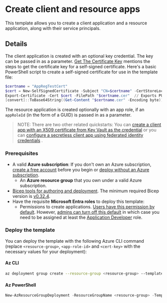# Create client and resource apps

This template allows you to create a client application and a resource application, along with their service principals.

## Details

The client application is created with an optional key credential. The key can be passed in as a parameter. [Get The Certificate Key](https://learn.microsoft.com/en-us/graph/applications-how-to-add-certificate?tabs=http#get-the-certificate-key) mentions the steps to get the certificate key for a self-signed certificate. Here's a basic PowerShell script to create a self-signed certificate for use in the template file:

```powershell
$certname = "AppRegTestCert"
$cert = New-SelfSignedCertificate -Subject "CN=$certname" -CertStoreLocation "Cert:\CurrentUser\My" -KeyExportPolicy Exportable -KeySpec Signature -KeyLength 2048 -KeyAlgorithm RSA -HashAlgorithm SHA256
Export-Certificate -Cert $cert -FilePath "$certname.cer"  // Exports PUBLIC cert
[convert]::ToBase64String((Get-Content "$certname.cer" -Encoding byte))  | Out-File -FilePath "20231004.$certname.txt"
```

The resource application is created optionally with an app role, if an `appRoleId` (in the form of a GUID) is passed in as a parameter.

> NOTE: There are two other related quickstarts: You can [create a client app with an X509 certificate from Key Vault as the credential](../create-client-app-sp-with-kv-cert/README.md) or you can [configure a secretless client app using federated identity credentials](../msi-as-a-fic-secretless/README.md) .

### Prerequisites

- A valid **Azure subscription**: If you don't own an Azure subscription, [create a free account](https://azure.microsoft.com/free/) before you begin or [deploy without an Azure subscription][no-azure-sub].
  - An **Azure resource group** that you own under a valid Azure subscription.
- [Bicep tools for authoring and deployment](https://learn.microsoft.com/graph/templates/quickstart-install-bicep-tools). The minimum required Bicep version is [v0.32.4](https://github.com/Azure/bicep/releases/tag/v0.32.4).
- Have the requisite **Microsoft Entra roles** to deploy this template:
  - Permissions to create applications. [Users have this permission by default](https://learn.microsoft.com/entra/fundamentals/users-default-permissions#compare-member-and-guest-default-permissions). However, [admins can turn off this default](https://learn.microsoft.com/entra/fundamentals/users-default-permissions#restrict-member-users-default-permissions) in which case you need to be assigned at least the [Application Developer](https://learn.microsoft.com/entra/identity/role-based-access-control/permissions-reference#application-developer) role.

### Deploy the template

You can deploy the template with the following Azure CLI command (replace `<resource-group>`, `<app-role-id>` and `<cert-key>` with the necessary values for your deployment):

#### Az CLI

```sh
az deployment group create --resource-group <resource-group> --template-file main.bicep --parameters appRoleId='<app-role-id>' certKey='<cert-key>'
```

#### Az PowerShell

```powershell
New-AzResourceGroupDeployment -ResourceGroupName <resource-group> -TemplateFile .\main.bicep -appRoleId="<app-role-id>" -certKey="<cert-key>"
```

[no-azure-sub]:https://learn.microsoft.com/graph/templates/how-to-deploy-without-azure-sub?view=graph-bicep-1.0&tabs=CLI
